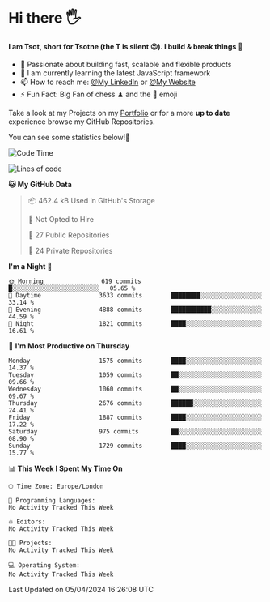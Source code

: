 # Hi there :raised_hand_with_fingers_splayed:
#### I am Tsot, short for Tsotne (the T is silent :wink:). I build & break things :space_invader:
- :telescope: Passionate about building fast, scalable and flexible products
- :seedling: I am currently learning the latest JavaScript framework 
- :mailbox: How to reach me: [@My LinkedIn](https://www.linkedin.com/in/tsotne-gvadzabia/) or [@My Website](https://tsotne.co.uk/contact)
- :zap: Fun Fact: Big Fan of chess ♟ and the 👾 emoji

Take a look at my Projects on my [Portfolio](https://tsotne.co.uk/) or for a more **up to date** experience browse my GitHub Repositories.

You can see some statistics below!:space_invader:
<!--START_SECTION:waka-->
![Code Time](http://img.shields.io/badge/Code%20Time-761%20hrs%202%20mins-blue)

![Lines of code](https://img.shields.io/badge/From%20Hello%20World%20I%27ve%20Written-5.2%20million%20lines%20of%20code-blue)

**🐱 My GitHub Data** 

> 📦 462.4 kB Used in GitHub's Storage 
 > 
> 🚫 Not Opted to Hire
 > 
> 📜 27 Public Repositories 
 > 
> 🔑 24 Private Repositories 
 > 
**I'm a Night 🦉** 

```text
🌞 Morning                619 commits         █░░░░░░░░░░░░░░░░░░░░░░░░   05.65 % 
🌆 Daytime                3633 commits        ████████░░░░░░░░░░░░░░░░░   33.14 % 
🌃 Evening                4888 commits        ███████████░░░░░░░░░░░░░░   44.59 % 
🌙 Night                  1821 commits        ████░░░░░░░░░░░░░░░░░░░░░   16.61 % 
```
📅 **I'm Most Productive on Thursday** 

```text
Monday                   1575 commits        ████░░░░░░░░░░░░░░░░░░░░░   14.37 % 
Tuesday                  1059 commits        ██░░░░░░░░░░░░░░░░░░░░░░░   09.66 % 
Wednesday                1060 commits        ██░░░░░░░░░░░░░░░░░░░░░░░   09.67 % 
Thursday                 2676 commits        ██████░░░░░░░░░░░░░░░░░░░   24.41 % 
Friday                   1887 commits        ████░░░░░░░░░░░░░░░░░░░░░   17.22 % 
Saturday                 975 commits         ██░░░░░░░░░░░░░░░░░░░░░░░   08.90 % 
Sunday                   1729 commits        ████░░░░░░░░░░░░░░░░░░░░░   15.77 % 
```


📊 **This Week I Spent My Time On** 

```text
🕑︎ Time Zone: Europe/London

💬 Programming Languages: 
No Activity Tracked This Week

🔥 Editors: 
No Activity Tracked This Week

🐱‍💻 Projects: 
No Activity Tracked This Week

💻 Operating System: 
No Activity Tracked This Week
```


 Last Updated on 05/04/2024 16:26:08 UTC
<!--END_SECTION:waka-->

